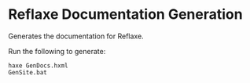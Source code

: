 # Reflaxe Documentation Generation

Generates the documentation for Reflaxe.

Run the following to generate:
```
haxe GenDocs.hxml
GenSite.bat
```
